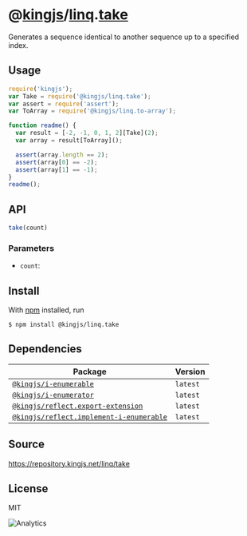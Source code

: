 # @[kingjs][@kingjs]/[linq][ns0].[take][ns1]
Generates a sequence identical to  another sequence up to a specified index.
## Usage
```js
require('kingjs');
var Take = require('@kingjs/linq.take');
var assert = require('assert');
var ToArray = require('@kingjs/linq.to-array');

function readme() {
  var result = [-2, -1, 0, 1, 2][Take](2);
  var array = result[ToArray]();

  assert(array.length == 2);
  assert(array[0] == -2);
  assert(array[1] == -1);
}
readme();
```

## API
```ts
take(count)
```

### Parameters
- `count`: 



## Install
With [npm](https://npmjs.org/) installed, run
```
$ npm install @kingjs/linq.take
```
## Dependencies
|Package|Version|
|---|---|
|[`@kingjs/i-enumerable`](https://www.npmjs.com/package/@kingjs/i-enumerable)|`latest`|
|[`@kingjs/i-enumerator`](https://www.npmjs.com/package/@kingjs/i-enumerator)|`latest`|
|[`@kingjs/reflect.export-extension`](https://www.npmjs.com/package/@kingjs/reflect.export-extension)|`latest`|
|[`@kingjs/reflect.implement-i-enumerable`](https://www.npmjs.com/package/@kingjs/reflect.implement-i-enumerable)|`latest`|
## Source
https://repository.kingjs.net/linq/take
## License
MIT

![Analytics](https://analytics.kingjs.net/linq/take)

[@kingjs]: https://www.npmjs.com/package/kingjs
[ns0]: https://www.npmjs.com/package/@kingjs/linq
[ns1]: https://www.npmjs.com/package/@kingjs/linq.take
